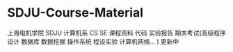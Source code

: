 # SDJU-Course-Material
上海电机学院 SDJU 计算机系 CS SE 课程资料 代码 实验报告 期末考试(高级程序设计 数据库 数据挖掘 操作系统 程设实验 计算机网络... ) 更新中
